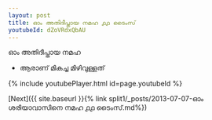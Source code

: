 ```yaml
---
layout: post
title: ഓം അതിദീപ്തായ നമഹ ൧൧ ടൈംസ്
youtubeId: dZoVRdxQbAU
---
```

 
 
 ഓം അതിദീപ്തായ നമഹ 
 
 -  ആരാണ് മികച്ച മിഴിവുള്ളത് 
 
  
 
  
 
 
 
 
 
 


{% include youtubePlayer.html id=page.youtubeId %}
 
[Next]({{ site.baseurl }}{% link  split1/_posts/2013-07-07-ഓം ശരിയാവാസിനെ നമഹ ൧൧ ടൈംസ്.md%})
 
